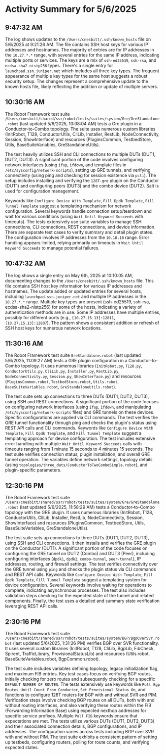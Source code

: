 # Activity Summary for 5/6/2025

## 9:47:32 AM
The log shows updates to the `/Users/cnesbitt/.ssh/known_hosts` file on 5/6/2025 at 9:21:26 AM.  The file contains SSH host keys for various IP addresses and hostnames.  The majority of entries are for IP addresses in the `10.27.*.*` range, with several entries for the same IP address, indicating multiple ports or services.  The keys are a mix of `ssh-ed25519`, `ssh-rsa`, and `ecdsa-sha2-nistp256` types.  There's a single entry for `launchpad.ssn.juniper.net` which includes all three key types.  The frequent appearance of multiple key types for the same host suggests a robust security setup.  The changes represent a comprehensive update to the known hosts file, likely reflecting the addition or update of multiple servers.


## 10:30:16 AM
The Robot Framework test suite `/Users/cnesbitt/shared/ssr/robot/tests/suites/system/Gre/GreStandalone.robot` (last updated 5/6/2025, 10:08:04 AM) tests a Gre plugin in a Conductor-to-Combo topology.  The suite uses numerous custom libraries (InitRobot, T128, ConductorUtils, CliLib, Installer, RestLib, NodeConnectivity, Session, ShowInterface) and resources (PluginsCommon, TestbedStore, Utils, BaseSuiteVariables, GreStandaloneUtils).

The test heavily utilizes SSH and CLI connections to multiple DUTs (DUT1, DUT2, DUT3).  A significant portion of the code involves configuring network interfaces (using `ifup`, `ifdown`, and template files in `/etc/sysconfig/network-scripts`), setting up GRE tunnels, and verifying connectivity (using ping and checking for session existence via `pcli`).  The setup includes installing and verifying the `128T-gre` plugin on the Conductor (DUT1) and configuring peers (DUT3) and the combo device (DUT2).  Salt is used for configuration management.

Keywords like `Configure Device With Template`, `Fill Dpdk Template`, `Fill Tunnel Template` suggest a templating mechanism for network configuration.  Several keywords handle connection setup/teardown and wait for various conditions (using `Wait Until Keyword Succeeds` with timeouts). The tests extensively use suite variables to manage SSH connections, CLI connections, REST connections, and device information.  There are separate test cases to verify summary and detail plugin states.  The configuration involves IP addresses from the `10.10.10` range.  Error handling appears limited, relying primarily on timeouts in `Wait Until Keyword Succeeds` to manage potential failures.


## 10:47:32 AM
The log shows a single entry on May 6th, 2025 at 10:10:05 AM, documenting changes to the `/Users/cnesbitt/.ssh/known_hosts` file.  This file contains SSH host key information for various IP addresses and hostnames.  The update added or updated entries for several hosts, including `launchpad.ssn.juniper.net` and multiple IP addresses in the `10.27.*.*` range.  Multiple key types are present (ssh-ed25519, ssh-rsa, ecdsa-sha2-nistp256) for some of the hosts, indicating a variety of authentication methods are in use. Some IP addresses have multiple entries, possibly for different ports (e.g., `[10.27.15.13]:12811`, `[10.27.15.13]:12807`).  The pattern shows a consistent addition or refresh of SSH host keys for numerous network locations.


## 11:30:16 AM
The Robot Framework test suite `GreStandalone.robot` (last updated 5/6/2025, 11:09:27 AM) tests a GRE plugin configuration in a Conductor-to-Combo topology.  It uses numerous libraries (`InitRobot.py`, `T128.py`, `ConductorUtils.py`, `CliLib.py`, `Installer.py`, `RestLib.py`, `NodeConnectivity.py`, `Session.py`, `ShowInterface.py`) and resources (`PluginsCommon.robot`, `TestbedStore.robot`, `Utils.robot`, `BaseSuiteVariables.robot`, `GreStandaloneUtils.robot`).

The test suite sets up connections to three DUTs (DUT1, DUT2, DUT3), using SSH and REST connections.  A significant portion of the code focuses on configuring network interfaces (using `ifup`, `ifdown`, and manipulating `/etc/sysconfig/network-scripts` files) and GRE tunnels on these devices.  Specific configurations are applied via CLI commands.  The test verifies the GRE tunnel functionality through ping and checks the plugin's status using REST API calls and CLI commands.  Keywords like `Configure Device With Template`, `Fill Dpdk Template`, and `Fill Tunnel Template` suggest a templating approach for device configuration.  The test includes extensive error handling with multiple `Wait Until Keyword Succeeds` calls with timeouts ranging from 1 minute 15 seconds to 4 minutes 15 seconds.  The test suite verifies connection status, plugin installation, and overall GRE tunnel operation.  The variables define network settings,  topology details (using `topologies/three_duts/ConductorToTwoComboSimple.robot`), and plugin-specific parameters.


## 12:30:16 PM
The Robot Framework test suite `/Users/cnesbitt/shared/ssr/robot/tests/suites/system/Gre/GreStandalone.robot` (last updated 5/6/2025, 11:58:29 AM) tests a Conductor-to-Combo topology with the GRE plugin.  It uses numerous libraries (InitRobot, T128, ConductorUtils, CliLib, Installer, RestLib, NodeConnectivity, Session, ShowInterface) and resources (PluginsCommon, TestbedStore, Utils, BaseSuiteVariables, GreStandaloneUtils).

The test suite sets up connections to three DUTs (DUT1, DUT2, DUT3), using SSH and CLI connections.  It then installs and verifies the GRE plugin on the Conductor (DUT1).  A significant portion of the code focuses on configuring the GRE tunnel on DUT2 (Combo) and DUT3 (Peer), including configuring interfaces (`dpdk1`, `dpdk2`, `combo-tunnel`, `peer-tunnel`), IP addresses, routing, and firewall settings.  The test verifies connectivity over the GRE tunnel using `ping` and checks the plugin status via CLI commands and REST API calls.  Keywords like `Configure Device With Template`, `Fill Dpdk Template`, `Fill Tunnel Template` suggest a templating system for device configuration.  Several keywords involve waiting for operations to complete, indicating asynchronous processes.  The test also includes validation steps checking for the expected state of the tunnel and related components.  Finally, the test uses a detailed and summary state verification leveraging REST API calls.


## 2:30:16 PM
The Robot Framework test suite `/Users/cnesbitt/shared/ssr/robot/tests/suites/system/BGP/BgpOverSvr.robot` (last updated 5/6/2025, 1:31:26 PM) verifies BGP over SVR functionality.  It uses several custom libraries (InitRobot, T128, CliLib, BgpLib, FibCheck, Spirent, TrafficLibrary, ProvisionalStatusLib) and resources (Utils.robot, BaseSuiteVariables.robot, BgpCommon.robot).

The test suite includes variables defining topology, legacy initialization flag, and maximum FIB entries.  Key test cases focus on verifying BGP routes,  initially checking for zero routes and subsequently checking for a specific `DEFAULT NUMBER OF ROUTES`.  The tests extensively use keywords like `Poll Bgp Routes Until Count From Conductor`, `Set Provisional Status On`, and functions to configure 128T routers for BGP with and without SVR and PIM.  Verification steps involve checking BGP routes on all DUTs, both with and without routing interfaces, and also verifying these routes within the FIB (Forwarding Information Base) using expected nexthop addresses for specific service prefixes.  Multiple `Poll FIB` keywords ensure that expectations are met.  The tests utilize various DUTs (DUT1, DUT2, DUT3) and their associated connection details, BGP configurations, and IP addresses.  The configuration varies across tests including BGP over SVR with and without PIM.  The test suite exhibits a consistent pattern of setting up testbeds, configuring routers, polling for route counts, and verifying expected states.
